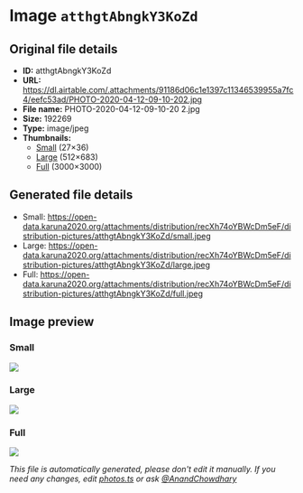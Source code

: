 # Image `atthgtAbngkY3KoZd`

## Original file details

- **ID:** atthgtAbngkY3KoZd
- **URL:** https://dl.airtable.com/.attachments/91186d06c1e1397c11346539955a7fc4/eefc53ad/PHOTO-2020-04-12-09-10-202.jpg
- **File name:** PHOTO-2020-04-12-09-10-20 2.jpg
- **Size:** 192269
- **Type:** image/jpeg
- **Thumbnails:**
  - [Small](https://dl.airtable.com/.attachmentThumbnails/d1a6705521694325fc894362d3e40a85/6b24ad98) (27×36)
  - [Large](https://dl.airtable.com/.attachmentThumbnails/28a2a6be02fbc8674f361ece6b18ebf5/c880f7d8) (512×683)
  - [Full](https://dl.airtable.com/.attachmentThumbnails/9531f043185e057857ae9d98bdc4fb4a/0fddd9f6) (3000×3000)

## Generated file details

- Small: https://open-data.karuna2020.org/attachments/distribution/recXh74oYBWcDm5eF/distribution-pictures/atthgtAbngkY3KoZd/small.jpeg
- Large: https://open-data.karuna2020.org/attachments/distribution/recXh74oYBWcDm5eF/distribution-pictures/atthgtAbngkY3KoZd/large.jpeg
- Full: https://open-data.karuna2020.org/attachments/distribution/recXh74oYBWcDm5eF/distribution-pictures/atthgtAbngkY3KoZd/full.jpeg

## Image preview

### Small

![](https://open-data.karuna2020.org/attachments/distribution/recXh74oYBWcDm5eF/distribution-pictures/atthgtAbngkY3KoZd/small.jpeg)

### Large

![](https://open-data.karuna2020.org/attachments/distribution/recXh74oYBWcDm5eF/distribution-pictures/atthgtAbngkY3KoZd/large.jpeg)

### Full

![](https://open-data.karuna2020.org/attachments/distribution/recXh74oYBWcDm5eF/distribution-pictures/atthgtAbngkY3KoZd/full.jpeg)

_This file is automatically generated, please don't edit it manually. If you need any changes, edit [photos.ts](/photos.ts) or ask [@AnandChowdhary](https://github.com/AnandChowdhary)_
